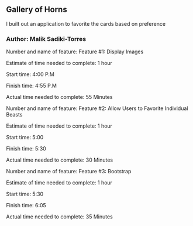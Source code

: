 ## Gallery of Horns

I built out an application to favorite the cards based on preference


### Author: Malik Sadiki-Torres


Number and name of feature: Feature #1: Display Images

Estimate of time needed to complete: 1 hour

Start time: 4:00 P.M

Finish time: 4:55  P.M

Actual time needed to complete: 55 Minutes

Number and name of feature: Feature #2: Allow Users to Favorite Individual Beasts

Estimate of time needed to complete: 1 hour

Start time: 5:00

Finish time: 5:30

Actual time needed to complete: 30 Minutes

Number and name of feature: Feature #3: Bootstrap

Estimate of time needed to complete: 1 hour

Start time: 5:30

Finish time: 6:05

Actual time needed to complete: 35 Minutes
